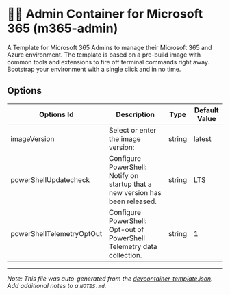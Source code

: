 
# 🧑‍💼 Admin Container for Microsoft 365 (m365-admin)

A Template for Microsoft 365 Admins to manage their Microsoft 365 and Azure environment. The template is based on a pre-build image with common tools and extensions to fire off terminal commands right away. Bootstrap your environment with a single click and in no time.

## Options

| Options Id | Description | Type | Default Value |
|-----|-----|-----|-----|
| imageVersion | Select or enter the image version: | string | latest |
| powerShellUpdatecheck | Configure PowerShell: Notify on startup that a new version has been released. | string | LTS |
| powerShellTelemetryOptOut | Configure PowerShell: Opt-out of PowerShell Telemetry data collection. | string | 1 |



---

_Note: This file was auto-generated from the [devcontainer-template.json](https://github.com/workoho/devcontainer-templates/blob/main/src/m365-admin/devcontainer-template.json).  Add additional notes to a `NOTES.md`._
